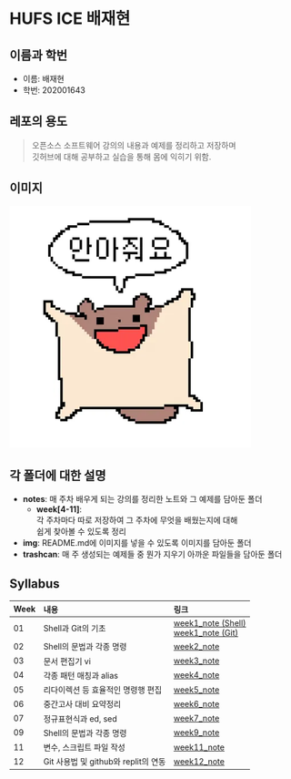 # HUFS ICE 배재현

## 이름과 학번
- 이름: 배재현
- 학번: 202001643

## 레포의 용도
> 오픈소스 소프트웨어 강의의 내용과 예제를 정리하고 저장하며 <br>
> 깃허브에 대해 공부하고 실습을 통해 몸에 익히기 위함.

## 이미지
![Hug_Me](./img/HugMe.png)

## 각 폴더에 대한 설명
- **notes**: 매 주차 배우게 되는 강의를 정리한 노트와  그 예제를 담아둔 폴더
  - **week[4-11]**: <br>각 주차마다 따로 저장하여 그 주차에 무엇을 배웠는지에 대해<br>
  쉽게 찾아볼 수 있도록 정리
- **img**: README.md에 이미지를 넣을 수 있도록 이미지를 담아둔 폴더
- **trashcan**: 매 주 생성되는 예제들 중 뭔가 지우기 아까운 파일들을 담아둔 폴더

## Syllabus
|Week|내용|링크|
|:---|:---|:---|
|01|Shell과 Git의 기초|[week1_note (Shell)](./notes/week1/week1_note_Shell.txt) <br> [week1_note (Git)](./notes/week1/week1_note_Git.txt)|
|02|Shell의 문법과 각종 명령|[week2_note](./notes/week2/week2_note.txt)
|03|문서 편집기 vi|[week3_note](./notes/week3/week3_note.txt)
|04|각종 패턴 매칭과 alias|[week4_note](./notes/week4/week4_note.txt)
|05|리다이렉션 등 효율적인 명령행 편집|[week5_note](./notes/week5/week5_note.txt)
|06|중간고사 대비 요약정리|[week6_note](./notes/week6/week6_note.txt)
|07|정규표현식과 ed, sed|[week7_note](./notes/week7/week7_note.txt)
|09|Shell의 문법과 각종 명령|[week9_note](./notes/week9/week9_note.txt)
|11|변수, 스크립트 파일 작성|[week11_note](./notes/week11/week11_note.txt)
|12|Git 사용법 및 github와 replit의 연동|[week12_note](./notes/week12/week12_note.txt)
  
  
